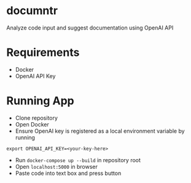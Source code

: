# documntr
 Analyze code input and suggest documentation using OpenAI API

# Requirements
- Docker
- OpenAI API Key

# Running App
- Clone repository
- Open Docker
- Ensure OpenAI key is registered as a local environment variable by running 
```
export OPENAI_API_KEY=<your-key-here>
```
- Run `docker-compose up --build` in repository root
- Open `localhost:5000` in browser
- Paste code into text box and press button
